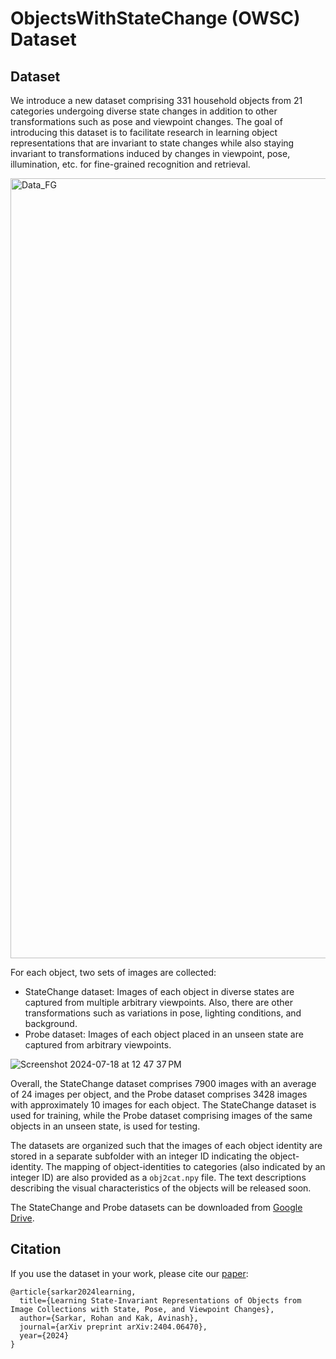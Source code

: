 # ObjectsWithStateChange (OWSC) Dataset 

## Dataset
We introduce a new dataset comprising 331 household objects from 21 categories undergoing diverse state changes in addition to other transformations such as pose and viewpoint changes. 
The goal of introducing this dataset is to facilitate research in learning object representations that are invariant to state changes while also staying invariant to transformations induced by changes in viewpoint, pose, illumination, etc. for fine-grained recognition and retrieval. 

<img width="1248" alt="Data_FG" src="https://github.com/user-attachments/assets/d6b56614-c68f-459e-956b-7a6301d15378">


For each object, two sets of images are collected: 
- StateChange dataset: Images of each object in diverse states are captured from multiple arbitrary viewpoints. Also, there are other transformations such as variations in pose, lighting conditions, and background. 
- Probe dataset: Images of each object placed in an unseen state are captured from arbitrary viewpoints.

![Screenshot 2024-07-18 at 12 47 37 PM](https://github.com/user-attachments/assets/40df2f97-67af-4e4e-b34c-74a6675ce990)


Overall, the StateChange dataset comprises 7900 images with an average of 24 images per object, and the Probe dataset comprises 3428 images
with approximately 10 images for each object. The StateChange dataset is used for training, while the Probe dataset comprising images of the same objects in an unseen state, is used for testing.

The datasets are organized such that the images of each object identity are stored in a separate subfolder with an integer ID indicating the object-identity. 
The mapping of object-identities to categories (also indicated by an integer ID) are also provided as a `obj2cat.npy` file. 
The text descriptions describing the visual characteristics of the objects will be released soon. 

The StateChange and Probe datasets can be downloaded from [Google Drive](https://drive.google.com/drive/folders/19icj12ccxArA7vpiuk-VT8fy5g-6S9Tu?usp=sharing).

## Citation 
If you use the dataset in your work, please cite our [paper](https://arxiv.org/abs/2404.06470): 
```
@article{sarkar2024learning,
  title={Learning State-Invariant Representations of Objects from Image Collections with State, Pose, and Viewpoint Changes},
  author={Sarkar, Rohan and Kak, Avinash},
  journal={arXiv preprint arXiv:2404.06470},
  year={2024}
}
```
